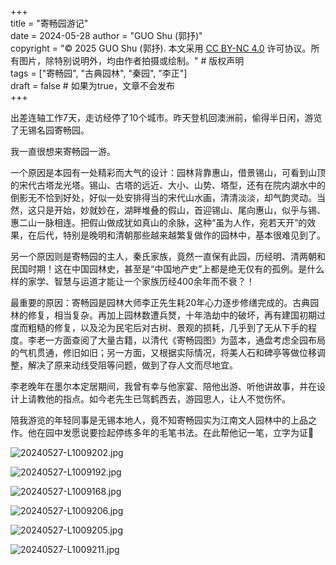 +++  
title = "寄畅园游记"  
date = 2024-05-28
author = "GUO Shu (郭抒)"  
copyright = "© 2025 GUO Shu (郭抒). 本文采用 [CC BY-NC 4.0](https://creativecommons.org/licenses/by-nc/4.0/) 许可协议。所有图片，除特别说明外，均由作者拍摄或绘制。" # 版权声明  
tags = ["寄畅园", "古典园林", "秦园", "李正"]  
draft = false # 如果为true，文章不会发布  
+++

出差连轴工作7天，走访经停了10个城市。昨天登机回澳洲前，偷得半日闲，游览了无锡名园寄畅园。

我一直很想来寄畅园一游。

一个原因是本园有一处精彩而大气的设计：园林背靠惠山，借景锡山，可看到山顶的宋代古塔龙光塔。锡山、古塔的远近、大小、山势、塔型，还有在院内湖水中的倒影无不恰到好处，好似一处安排得当的宋代山水画，清清淡淡，却气韵灵动。当然，这只是开始，妙就妙在，湖畔堆叠的假山，首迎锡山、尾向惠山，似乎与锡、惠二山一脉相连。把假山做成犹如真山的余脉，这种“虽为人作，宛若天开”的效果，在后代，特别是晚明和清朝那些越来越繁复做作的园林中，基本很难见到了。

另一个原因则是寄畅园的主人，秦氏家族，竟然一直保有此园，历经明、清两朝和民国时期！这在中国园林史，甚至是“中国地产史”上都是绝无仅有的孤例。是什么样的家学、智慧与运道才能让一个家族历经400余年而不衰？！

最重要的原因：寄畅园是园林大师李正先生耗20年心力逐步修缮完成的。古典园林的修复，相当复杂。再加上园林数遭兵燹，十年浩劫中的破坏，再有建国初期过度而粗糙的修复，以及沦为民宅后对古树、景观的损耗，几乎到了无从下手的程度。李老一方面查阅了大量古籍，以清代《寄畅园图》为蓝本，通盘考虑全园布局的气机贯通，修旧如旧；另一方面，又根据实际情况，将美人石和碑亭等做位移调整，解决了原来动线受阻等问题，做到了存人文而尽地宜。

李老晚年在墨尔本定居期间，我曾有幸与他家宴、陪他出游、听他讲故事，并在设计上请教他的指点。如今老先生已驾鹤西去，游园思人，让人不觉伤怀。

陪我游览的年轻同事是无锡本地人，竟不知寄畅园实为江南文人园林中的上品之作。他在园中发愿说要捡起停练多年的毛笔书法。在此帮他记一笔，立字为证🤨



![20240527-L1009202.jpg](/images/2024-05-28-jichangyuan/20240527-L1009202.jpg)



![20240527-L1009192.jpg](/images/2024-05-28-jichangyuan/20240527-L1009192.jpg)



![20240527-L1009168.jpg](/images/2024-05-28-jichangyuan/20240527-L1009168.jpg)


![20240527-L1009206.jpg](/images/2024-05-28-jichangyuan/20240527-L1009206.jpg)


![20240527-L1009205.jpg](/images/2024-05-28-jichangyuan/20240527-L1009205.jpg)



![20240527-L1009211.jpg](/images/2024-05-28-jichangyuan/20240527-L1009211.jpg)

